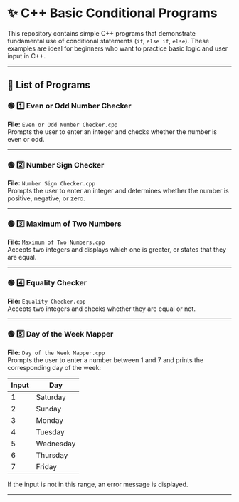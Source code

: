 # ✨ C++ Basic Conditional Programs

This repository contains simple C++ programs that demonstrate fundamental use of conditional statements (`if`, `else if`, `else`). These examples are ideal for beginners who want to practice basic logic and user input in C++.

---

## 📂 List of Programs

### 🟢 1️⃣ Even or Odd Number Checker
**File:** `Even or Odd Number Checker.cpp`  
Prompts the user to enter an integer and checks whether the number is even or odd.

---

### 🟢 2️⃣ Number Sign Checker
**File:** `Number Sign Checker.cpp`  
Prompts the user to enter an integer and determines whether the number is positive, negative, or zero.

---

### 🟢 3️⃣ Maximum of Two Numbers
**File:** `Maximum of Two Numbers.cpp`  
Accepts two integers and displays which one is greater, or states that they are equal.

---

### 🟢 4️⃣ Equality Checker
**File:** `Equality Checker.cpp`  
Accepts two integers and checks whether they are equal or not.

---

### 🟢 5️⃣ Day of the Week Mapper
**File:** `Day of the Week Mapper.cpp`  
Prompts the user to enter a number between 1 and 7 and prints the corresponding day of the week:

| Input | Day          |
|-------|--------------|
| 1     | Saturday     |
| 2     | Sunday       |
| 3     | Monday       |
| 4     | Tuesday      |
| 5     | Wednesday    |
| 6     | Thursday     |
| 7     | Friday       |

If the input is not in this range, an error message is displayed.

---
